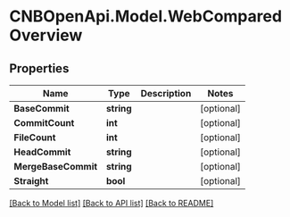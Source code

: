 # CNBOpenApi.Model.WebComparedOverview

## Properties

Name | Type | Description | Notes
------------ | ------------- | ------------- | -------------
**BaseCommit** | **string** |  | [optional] 
**CommitCount** | **int** |  | [optional] 
**FileCount** | **int** |  | [optional] 
**HeadCommit** | **string** |  | [optional] 
**MergeBaseCommit** | **string** |  | [optional] 
**Straight** | **bool** |  | [optional] 

[[Back to Model list]](../../README.md#documentation-for-models) [[Back to API list]](../../README.md#documentation-for-api-endpoints) [[Back to README]](../../README.md)

